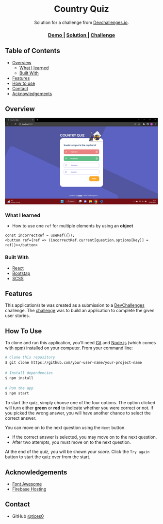 <!-- Please update value in the {}  -->

<h1 align="center">Country Quiz</h1>

<div align="center">
   Solution for a challenge from  <a href="http://devchallenges.io" target="_blank">Devchallenges.io</a>.
</div>

<div align="center">
  <h3>
    <a href="https://country-quiz-4d846.web.app/">
      Demo
    </a>
    <span> | </span>
    <a href="https://devchallenges.io/solutions/LOM8aPwn5VbrUBPMFIuX">
      Solution
    </a>
    <span> | </span>
    <a href="https://devchallenges.io/challenges/Bu3G2irnaXmfwQ8sZkw8">
      Challenge
    </a>
  </h3>
</div>

<!-- TABLE OF CONTENTS -->

## Table of Contents

-   [Overview](#overview)
    -   [What I learned](#what-i-learned)
    -   [Built With](#built-with)
-   [Features](#features)
-   [How to use](#how-to-use)
-   [Contact](#contact)
-   [Acknowledgements](#acknowledgements)

<!-- OVERVIEW -->

## Overview

![screenshot](./src/media/screenshot.png)

<!-- Introduce your projects by taking a screenshot or a gif. Try to tell visitors a story about your project by answering:

-   Where can I see your demo?
-   What was your experience?
-   What have you learned/improved?
-   Your wisdom? :) -->

### What I learned

-   How to use one `ref` for multiple elements by using an **object**

```
const incorrectRef = useRef({});
<button ref={ref => (incorrectRef.current[question.options[key]] = ref)}></button>
```

### Built With

<!-- This section should list any major frameworks that you built your project using. Here are a few examples.-->

-   [React](https://reactjs.org/)
-   [Bootstap](https://getbootstrap.com/)
-   [SCSS](https://sass-lang.com/)

## Features

<!-- List the features of your application or follow the template. Don't share the figma file here :) -->

This application/site was created as a submission to a [DevChallenges](https://devchallenges.io/challenges) challenge. The [challenge](https://devchallenges.io/challenges/Bu3G2irnaXmfwQ8sZkw8) was to build an application to complete the given user stories.

## How To Use

<!-- Example: -->

To clone and run this application, you'll need [Git](https://git-scm.com) and [Node.js](https://nodejs.org/en/download/) (which comes with [npm](http://npmjs.com)) installed on your computer. From your command line:

```bash
# Clone this repository
$ git clone https://github.com/your-user-name/your-project-name

# Install dependencies
$ npm install

# Run the app
$ npm start
```

To start the quiz, simply choose one of the four options. The option clicked will turn either **green** or **red** to indicate whether you were correct or not. If you picked the wrong answer, you will have another chance to select the correct answer.

You can move on to the next question using the `Next` button.

-   If the correct answer is selected, you may move on to the next question.
-   After two attempts, you must move on to the next question.

At the end of the quiz, you will be shown your _score_. Click the `Try again` button to start the quiz over from the start.

## Acknowledgements

<!-- This section should list any articles or add-ons/plugins that helps you to complete the project. This is optional but it will help you in the future. For example: -->

-   [Font Awesome](https://fontawesome.com/)
-   [Firebase Hosting](https://firebase.google.com/)

## Contact

<!-- -   Website [your-website.com](https://{your-web-site-link}) -->

-   GitHub [@tices0](https://{github.com/tices0})
